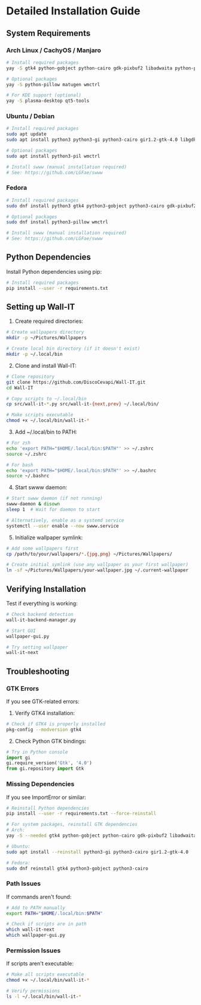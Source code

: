 # Detailed Installation Guide

## System Requirements

### Arch Linux / CachyOS / Manjaro
```bash
# Install required packages
yay -S gtk4 python-gobject python-cairo gdk-pixbuf2 libadwaita python-pathlib coreutils niri swww

# Optional packages
yay -S python-pillow matugen wmctrl

# For KDE support (optional)
yay -S plasma-desktop qt5-tools
```

### Ubuntu / Debian
```bash
# Install required packages
sudo apt update
sudo apt install python3 python3-gi python3-cairo gir1.2-gtk-4.0 libgdk-pixbuf2.0-0 libadwaita-1-0 coreutils

# Optional packages
sudo apt install python3-pil wmctrl

# Install swww (manual installation required)
# See: https://github.com/LGFae/swww
```

### Fedora
```bash
# Install required packages
sudo dnf install python3 gtk4 python3-gobject python3-cairo gdk-pixbuf2 libadwaita coreutils

# Optional packages
sudo dnf install python3-pillow wmctrl

# Install swww (manual installation required)
# See: https://github.com/LGFae/swww
```

## Python Dependencies

Install Python dependencies using pip:
```bash
# Install required packages
pip install --user -r requirements.txt
```

## Setting up Wall-IT

1. Create required directories:
```bash
# Create wallpapers directory
mkdir -p ~/Pictures/Wallpapers

# Create local bin directory (if it doesn't exist)
mkdir -p ~/.local/bin
```

2. Clone and install Wall-IT:
```bash
# Clone repository
git clone https://github.com/DiscoCevapi/Wall-IT.git
cd Wall-IT

# Copy scripts to ~/.local/bin
cp src/wall-it-*.py src/wall-it-{next,prev} ~/.local/bin/

# Make scripts executable
chmod +x ~/.local/bin/wall-it-*
```

3. Add ~/.local/bin to PATH:
```bash
# For zsh
echo 'export PATH="$HOME/.local/bin:$PATH"' >> ~/.zshrc
source ~/.zshrc

# For bash
echo 'export PATH="$HOME/.local/bin:$PATH"' >> ~/.bashrc
source ~/.bashrc
```

4. Start swww daemon:
```bash
# Start swww daemon (if not running)
swww-daemon & disown
sleep 1  # Wait for daemon to start

# Alternatively, enable as a systemd service
systemctl --user enable --now swww.service
```

5. Initialize wallpaper symlink:
```bash
# Add some wallpapers first
cp /path/to/your/wallpapers/*.{jpg,png} ~/Pictures/Wallpapers/

# Create initial symlink (use any wallpaper as your first wallpaper)
ln -sf ~/Pictures/Wallpapers/your-wallpaper.jpg ~/.current-wallpaper
```

## Verifying Installation

Test if everything is working:
```bash
# Check backend detection
wall-it-backend-manager.py

# Start GUI
wallpaper-gui.py

# Try setting wallpaper
wall-it-next
```

## Troubleshooting

### GTK Errors
If you see GTK-related errors:
1. Verify GTK4 installation:
```bash
# Check if GTK4 is properly installed
pkg-config --modversion gtk4
```

2. Check Python GTK bindings:
```python
# Try in Python console
import gi
gi.require_version('Gtk', '4.0')
from gi.repository import Gtk
```

### Missing Dependencies
If you see ImportError or similar:
```bash
# Reinstall Python dependencies
pip install --user -r requirements.txt --force-reinstall

# For system packages, reinstall GTK dependencies
# Arch:
yay -S --needed gtk4 python-gobject python-cairo gdk-pixbuf2 libadwaita

# Ubuntu:
sudo apt install --reinstall python3-gi python3-cairo gir1.2-gtk-4.0

# Fedora:
sudo dnf reinstall gtk4 python3-gobject python3-cairo
```

### Path Issues
If commands aren't found:
```bash
# Add to PATH manually
export PATH="$HOME/.local/bin:$PATH"

# Check if scripts are in path
which wall-it-next
which wallpaper-gui.py
```

### Permission Issues
If scripts aren't executable:
```bash
# Make all scripts executable
chmod +x ~/.local/bin/wall-it-*

# Verify permissions
ls -l ~/.local/bin/wall-it-*
```